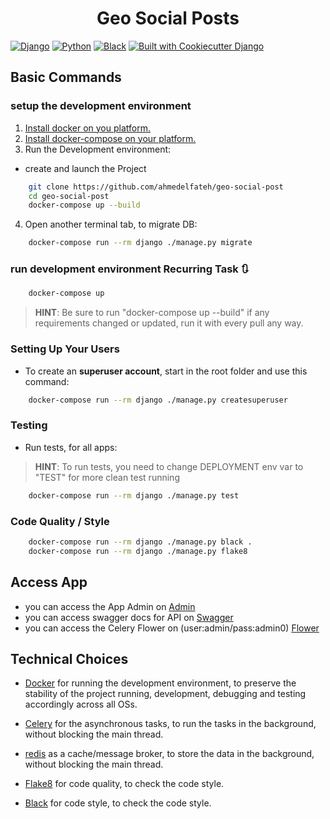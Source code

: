 <h1 align="center">  Geo Social Posts </h1>

[![Django](https://img.shields.io/badge/Django-3.2.13-blue)](https://github.com/django/django/tree/3.2.13)
[![Python](https://img.shields.io/badge/python-3.8.3-blue)](https://github.com/python/cpython/tree/v3.8.3)
[![Black](https://img.shields.io/badge/code%20style-black-000000.svg)](https://github.com/ambv/black)
[![Built with Cookiecutter Django](https://img.shields.io/badge/built%20with-Cookiecutter%20Django-ff69b4.svg?logo=cookiecutter)](https://github.com/cookiecutter/cookiecutter-django/)

## Basic Commands

### setup the development environment

1. [Install docker on you platform.](https://docs.docker.com/docker-for-windows/install/)
2. [Install docker-compose on your platform.](https://docs.docker.com/compose/install/)
3. Run the Development environment:

- create and launch the Project

```bash
    git clone https://github.com/ahmedelfateh/geo-social-post
    cd geo-social-post
    docker-compose up --build
```

4. Open another terminal tab, to migrate DB:

```bash
    docker-compose run --rm django ./manage.py migrate
```

### run development environment **Recurring Task** 🔃

```bash
    docker-compose up
```

> **HINT**: Be sure to run "docker-compose up --build" if any requirements changed or updated, run it with every pull any way.

### Setting Up Your Users

- To create an **superuser account**, start in the root folder and use this command:

```bash
    docker-compose run --rm django ./manage.py createsuperuser
```

### Testing

- Run tests, for all apps:

> **HINT**: To run tests, you need to change DEPLOYMENT env var to "TEST" for more clean test running

```bash
    docker-compose run --rm django ./manage.py test
```

### Code Quality / Style

```bash
    docker-compose run --rm django ./manage.py black .
    docker-compose run --rm django ./manage.py flake8
```

## Access App

- you can access the App Admin on [Admin](http://localhost:8000/admin/)
- you can access swagger docs for API on [Swagger](http://localhost:8000/api/v1/swagger/)
- you can access the Celery Flower on (user:admin/pass:admin0) [Flower](http://localhost:5555/)


## Technical Choices

- [Docker](https://docs.docker.com/docker-for-windows/install/)
for running the development environment, to preserve the stability of the project running, development, debugging and testing accordingly across all OSs.

- [Celery](https://docs.celeryproject.org/en/stable/)
for the asynchronous tasks, to run the tasks in the background, without blocking the main thread.

- [redis](https://redis.io/)
as a cache/message broker, to store the data in the background, without blocking the main thread.

- [Flake8](https://flake8.pycqa.org/)
for code quality, to check the code style.

- [Black](https://black.readthedocs.io/en/stable/)
for code style, to check the code style.
